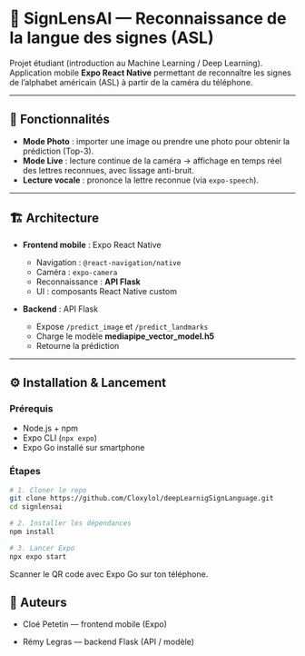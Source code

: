 # 📱 SignLensAI — Reconnaissance de la langue des signes (ASL)

Projet étudiant (introduction au Machine Learning / Deep Learning).  
Application mobile **Expo React Native** permettant de reconnaître les signes de l’alphabet américain (ASL) à partir de la caméra du téléphone.

---

## 🚀 Fonctionnalités

- **Mode Photo** : importer une image ou prendre une photo pour obtenir la prédiction (Top-3).
- **Mode Live** : lecture continue de la caméra → affichage en temps réel des lettres reconnues, avec lissage anti-bruit.
- **Lecture vocale** : prononce la lettre reconnue (via `expo-speech`).
  
---

## 🏗️ Architecture

- **Frontend mobile** : Expo React Native
  - Navigation : `@react-navigation/native`
  - Caméra : `expo-camera`
  - Reconnaissance : **API Flask**
  - UI : composants React Native custom

- **Backend** : API Flask
  - Expose `/predict_image` et `/predict_landmarks`
  - Charge le modèle **mediapipe_vector_model.h5**
  - Retourne la prédiction 


---

## ⚙️ Installation & Lancement

### Prérequis
- Node.js + npm
- Expo CLI (`npx expo`)
- Expo Go installé sur smartphone

### Étapes

```bash
# 1. Cloner le repo
git clone https://github.com/Cloxylol/deepLearnigSignLanguage.git
cd signlensai

# 2. Installer les dépendances
npm install

# 3. Lancer Expo
npx expo start

```

Scanner le QR code avec Expo Go sur ton téléphone.



##  👥 Auteurs

+ Cloé Petetin — frontend mobile (Expo)

+ Rémy Legras — backend Flask (API / modèle)





